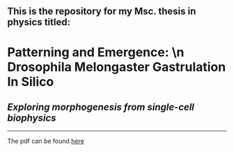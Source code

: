 This is the repository for my Msc. thesis in physics titled:
---
# Patterning and Emergence: \n Drosophila Melongaster Gastrulation In Silico
## _Exploring morphogenesis from single-cell biophysics_
---

The pdf can be found [here](/Thesis.pdf)

 
